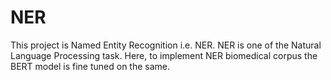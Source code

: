 # NER
This project is Named Entity Recognition i.e. NER. NER is one of the Natural Language Processing task. Here, to implement NER biomedical corpus the BERT model is fine tuned on the same.
